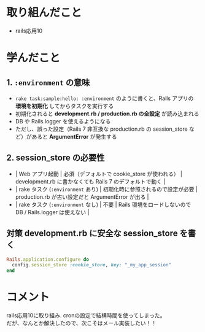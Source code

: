 # 取り組んだこと
- rails応用10

# 学んだこと
## 1. `:environment` の意味

- `rake task:sample:hello: :environment` のように書くと、Rails アプリの **環境を初期化** してからタスクを実行する
- 初期化されると **development.rb / production.rb の全設定** が読み込まれる  
- DB や Rails.logger を使えるようになる  
- ただし、誤った設定（Rails 7 非互換な production.rb の session_store など）があると **ArgumentError** が発生する

## 2. session_store の必要性
- | Web アプリ起動 | 必須（デフォルトで cookie_store が使われる） | development.rb に書かなくても Rails 7 のデフォルトで動く |
- | rake タスク (`:environment` あり) | 初期化時に参照されるので設定が必要 | production.rb が古い設定だと ArgumentError が出る |
- | rake タスク (`:environment` なし) | 不要 | Rails 環境をロードしないので DB / Rails.logger は使えない |

## 対策  development.rb に安全な session_store を書く

```ruby
Rails.application.configure do
  config.session_store :cookie_store, key: "_my_app_session"
end
```


# コメント
rails応用10に取り組み. 
cronの設定で結構時間を使ってしまった。  
だが、なんとか解決したので、次こそはメール実装したい！！ 